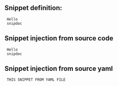 ## Snippet definition:
<!-- <snip id="SNIPPET_ID"> -->
     Hello
     snipdoc
<!-- </snip> -->

## Snippet injection from source code
<!-- <snip id="SNIPPET_ID" inject_from="code"> -->
     Hello
     snipdoc
<!-- </snip> -->


## Snippet injection from source yaml
<!-- <snip id="SNIPPET_FROM_YAML" inject_from="yaml"> -->
     THIS SNIPPET FROM YAML FILE
<!-- </snip> -->